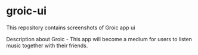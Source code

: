 # groic-ui

This repository contains screenshots of Groic app ui

Description about Groic - 
This app will become a medium for users to listen music together with their friends.

